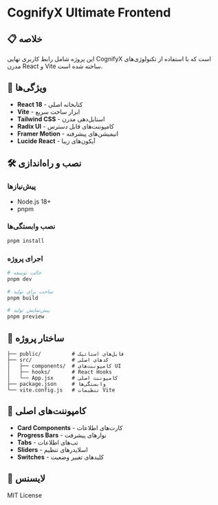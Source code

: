 # CognifyX Ultimate Frontend

## 📋 خلاصه

این پروژه شامل رابط کاربری نهایی CognifyX است که با استفاده از تکنولوژی‌های مدرن React و Vite ساخته شده است.

## 🚀 ویژگی‌ها

- **React 18** - کتابخانه اصلی
- **Vite** - ابزار ساخت سریع
- **Tailwind CSS** - استایل‌دهی مدرن
- **Radix UI** - کامپوننت‌های قابل دسترس
- **Framer Motion** - انیمیشن‌های پیشرفته
- **Lucide React** - آیکون‌های زیبا

## 🛠️ نصب و راه‌اندازی

### پیش‌نیازها
- Node.js 18+
- pnpm

### نصب وابستگی‌ها
```bash
pnpm install
```

### اجرای پروژه
```bash
# حالت توسعه
pnpm dev

# ساخت برای تولید
pnpm build

# پیش‌نمایش تولید
pnpm preview
```

## 📁 ساختار پروژه

```
├── public/          # فایل‌های استاتیک
├── src/             # کدهای اصلی
│   ├── components/  # کامپوننت‌های UI
│   ├── hooks/       # React Hooks
│   └── App.jsx      # کامپوننت اصلی
├── package.json     # وابستگی‌ها
└── vite.config.js   # تنظیمات Vite
```

## 🎯 کامپوننت‌های اصلی

- **Card Components** - کارت‌های اطلاعات
- **Progress Bars** - نوارهای پیشرفت
- **Tabs** - تب‌های اطلاعات
- **Sliders** - اسلایدرهای تنظیم
- **Switches** - کلیدهای تغییر وضعیت

## 📄 لایسنس

MIT License
